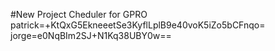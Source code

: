 #New Project Cheduler for GPRO
patrick=+KtQxG5EkneeetSe3KyflLplB9e40voK5iZo5bCFnqo=
jorge=e0NqBIm2SJ+N1Kq38UBY0w==
